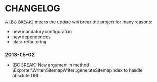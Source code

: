 CHANGELOG
=========

A [BC BREAK] means the update will break the project for many reasons:

* new mandatory configuration
* new dependencies
* class refactoring

### 2013-05-02

* [BC BREAK] New argument in method \Exporter\Writer\SitemapWriter::generateSitemapIndex
             to handle absolute URL.
